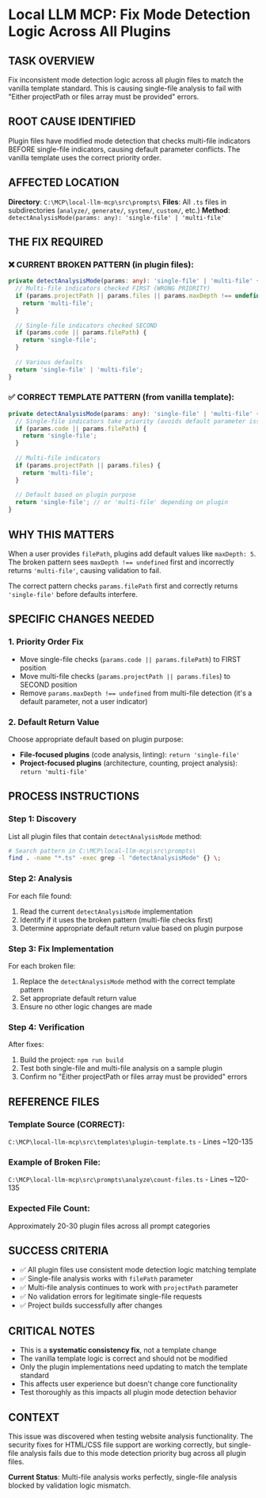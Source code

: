 # Local LLM MCP: Fix Mode Detection Logic Across All Plugins

## TASK OVERVIEW
Fix inconsistent mode detection logic across all plugin files to match the vanilla template standard. This is causing single-file analysis to fail with "Either projectPath or files array must be provided" errors.

## ROOT CAUSE IDENTIFIED
Plugin files have modified mode detection that checks multi-file indicators BEFORE single-file indicators, causing default parameter conflicts. The vanilla template uses the correct priority order.

## AFFECTED LOCATION
**Directory**: `C:\MCP\local-llm-mcp\src\prompts\`
**Files**: All `.ts` files in subdirectories (`analyze/`, `generate/`, `system/`, `custom/`, etc.)
**Method**: `detectAnalysisMode(params: any): 'single-file' | 'multi-file'`

## THE FIX REQUIRED

### ❌ CURRENT BROKEN PATTERN (in plugin files):
```typescript
private detectAnalysisMode(params: any): 'single-file' | 'multi-file' {
  // Multi-file indicators checked FIRST (WRONG PRIORITY)
  if (params.projectPath || params.files || params.maxDepth !== undefined) {
    return 'multi-file';
  }
  
  // Single-file indicators checked SECOND
  if (params.code || params.filePath) {
    return 'single-file';
  }
  
  // Various defaults
  return 'single-file' | 'multi-file';
}
```

### ✅ CORRECT TEMPLATE PATTERN (from vanilla template):
```typescript
private detectAnalysisMode(params: any): 'single-file' | 'multi-file' {
  // Single-file indicators take priority (avoids default parameter issues)
  if (params.code || params.filePath) {
    return 'single-file';
  }
  
  // Multi-file indicators
  if (params.projectPath || params.files) {
    return 'multi-file';
  }
  
  // Default based on plugin purpose
  return 'single-file'; // or 'multi-file' depending on plugin
}
```

## WHY THIS MATTERS
When a user provides `filePath`, plugins add default values like `maxDepth: 5`. The broken pattern sees `maxDepth !== undefined` first and incorrectly returns `'multi-file'`, causing validation to fail.

The correct pattern checks `params.filePath` first and correctly returns `'single-file'` before defaults interfere.

## SPECIFIC CHANGES NEEDED

### 1. Priority Order Fix
- Move single-file checks (`params.code || params.filePath`) to FIRST position
- Move multi-file checks (`params.projectPath || params.files`) to SECOND position  
- Remove `params.maxDepth !== undefined` from multi-file detection (it's a default parameter, not a user indicator)

### 2. Default Return Value
Choose appropriate default based on plugin purpose:
- **File-focused plugins** (code analysis, linting): `return 'single-file'`
- **Project-focused plugins** (architecture, counting, project analysis): `return 'multi-file'`

## PROCESS INSTRUCTIONS

### Step 1: Discovery
List all plugin files that contain `detectAnalysisMode` method:
```bash
# Search pattern in C:\MCP\local-llm-mcp\src\prompts\
find . -name "*.ts" -exec grep -l "detectAnalysisMode" {} \;
```

### Step 2: Analysis  
For each file found:
1. Read the current `detectAnalysisMode` implementation
2. Identify if it uses the broken pattern (multi-file checks first)
3. Determine appropriate default return value based on plugin purpose

### Step 3: Fix Implementation
For each broken file:
1. Replace the `detectAnalysisMode` method with the correct template pattern
2. Set appropriate default return value
3. Ensure no other logic changes are made

### Step 4: Verification
After fixes:
1. Build the project: `npm run build`
2. Test both single-file and multi-file analysis on a sample plugin
3. Confirm no "Either projectPath or files array must be provided" errors

## REFERENCE FILES

### Template Source (CORRECT):
`C:\MCP\local-llm-mcp\src\templates\plugin-template.ts` - Lines ~120-135

### Example of Broken File:
`C:\MCP\local-llm-mcp\src\prompts\analyze\count-files.ts` - Lines ~120-135

### Expected File Count:
Approximately 20-30 plugin files across all prompt categories

## SUCCESS CRITERIA
- ✅ All plugin files use consistent mode detection logic matching template
- ✅ Single-file analysis works with `filePath` parameter
- ✅ Multi-file analysis continues to work with `projectPath` parameter  
- ✅ No validation errors for legitimate single-file requests
- ✅ Project builds successfully after changes

## CRITICAL NOTES
- This is a **systematic consistency fix**, not a template change
- The vanilla template logic is correct and should not be modified
- Only the plugin implementations need updating to match the template standard
- This affects user experience but doesn't change core functionality
- Test thoroughly as this impacts all plugin mode detection behavior

## CONTEXT
This issue was discovered when testing website analysis functionality. The security fixes for HTML/CSS file support are working correctly, but single-file analysis fails due to this mode detection priority bug across all plugin files.

**Current Status**: Multi-file analysis works perfectly, single-file analysis blocked by validation logic mismatch.